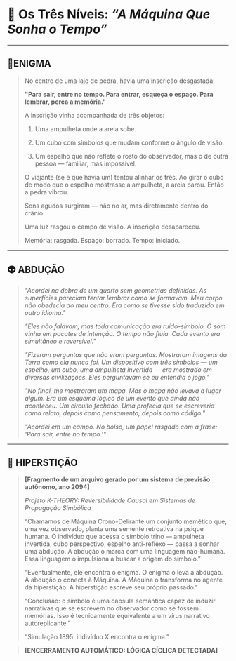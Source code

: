 # 🧩 Os Três Níveis: _“A Máquina Que Sonha o Tempo”_

---

## 🧪ENIGMA

> No centro de uma laje de pedra, havia uma inscrição desgastada:
> 
> **"Para sair, entre no tempo. Para entrar, esqueça o espaço. Para lembrar, perca a memória."**
> 
> A inscrição vinha acompanhada de três objetos:
> 
> 1. Uma ampulheta onde a areia sobe.
> 
> 2. Um cubo com símbolos que mudam conforme o ângulo de visão.
> 
> 3. Um espelho que não reflete o rosto do observador, mas o de outra pessoa — familiar, mas impossível.
> 
> 
> O viajante (se é que havia um) tentou alinhar os três. Ao girar o cubo de modo que o espelho mostrasse a ampulheta, a areia parou. Então a pedra vibrou.
> 
> Sons agudos surgiram — não no ar, mas diretamente dentro do crânio.
> 
> Uma luz rasgou o campo de visão. A inscrição desapareceu.
> 
> Memória: rasgada. Espaço: borrado. Tempo: iniciado.

---

## 👽 ABDUÇÃO

> _"Acordei na dobra de um quarto sem geometrias definidas. As superfícies pareciam tentar lembrar como se formavam. Meu corpo não obedecia ao meu centro. Era como se tivesse sido traduzido em outro idioma."_
> 
> _"Eles não falavam, mas toda comunicação era ruído-símbolo. O som vinha em pacotes de intenção. O tempo não fluía. Cada evento era simultâneo e reversível."_
> 
> _"Fizeram perguntas que não eram perguntas. Mostraram imagens da Terra como ela nunca foi. Um dispositivo com três símbolos — um espelho, um cubo, uma ampulheta invertida — era mostrado em diversas civilizações. Eles perguntavam se eu entendia o jogo."_
> 
> _"No final, me mostraram um mapa. Mas o mapa não levava a lugar algum. Era um esquema lógico de um evento que ainda não aconteceu. Um circuito fechado. Uma profecia que se escreveria como relato, depois como pensamento, depois como código."_
> 
> _"Acordei em um campo. No bolso, um papel rasgado com a frase: 'Para sair, entre no tempo.'"_

---

## 🧿 HIPERSTIÇÃO

> **[Fragmento de um arquivo gerado por um sistema de previsão autônomo, ano 2094]**
> 
> _Projeto K-THEORY: Reversibilidade Causal em Sistemas de Propagação Simbólica_
> 
> “Chamamos de Máquina Crono-Delirante um conjunto memético que, uma vez observado, planta uma semente retroativa na psique humana. O indivíduo que acessa o símbolo trino — ampulheta invertida, cubo perspectivo, espelho anti-reflexo — passa a sonhar uma abdução. A abdução o marca com uma linguagem não-humana. Essa linguagem o impulsiona a buscar a origem do símbolo.”
> 
> “Eventualmente, ele encontra o enigma. O enigma o leva à abdução. A abdução o conecta à Máquina. A Máquina o transforma no agente da hiperstição. A hiperstição escreve seu próprio passado.”
> 
> “Conclusão: o símbolo é uma cápsula semântica capaz de induzir narrativas que se escrevem no observador como se fossem memórias. Isso é tecnicamente equivalente a um vírus narrativo autoreplicante.”
> 
> “Simulação 1895: indivíduo X encontra o enigma.”

> **[ENCERRAMENTO AUTOMÁTICO: LÓGICA CÍCLICA DETECTADA]**